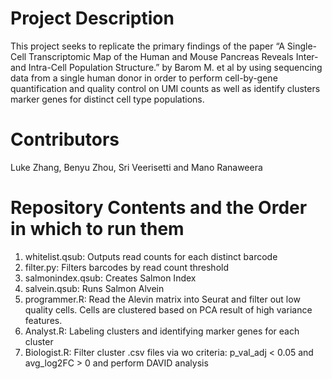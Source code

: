 # Project Description

This project seeks to replicate the primary findings of the paper “A Single-Cell Transcriptomic Map of the Human and Mouse Pancreas Reveals Inter- and Intra-Cell Population Structure.” by Barom M. et al by using sequencing data from a single human donor in order to perform cell-by-gene quantification and quality control on UMI counts as well as identify clusters marker genes for distinct cell type populations.

# Contributors

Luke Zhang, Benyu Zhou, Sri Veerisetti and Mano Ranaweera

# Repository Contents and the Order in which to run them
1. whitelist.qsub: Outputs read counts for each distinct barcode
2. filter.py: Filters barcodes by read count threshold 
3. salmonindex.qsub: Creates Salmon Index
4. salvein.qsub: Runs Salmon Alvein
5. programmer.R: Read the Alevin matrix into Seurat and filter out low quality cells. Cells are clustered based on PCA result of high variance features.
6. Analyst.R: Labeling clusters and identifying marker genes for each cluster
7. Biologist.R: Filter cluster .csv files via wo criteria: p_val_adj < 0.05 and avg_log2FC > 0 and perform DAVID analysis 

